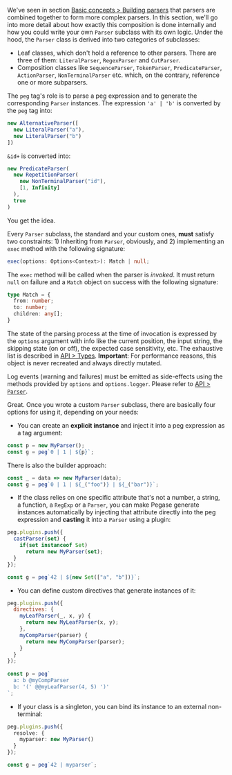 We've seen in section [Basic concepts > Building parsers](/pegase/basic-concepts/Building-parsers/) that parsers are combined together to form more complex parsers. In this section, we'll go into more detail about how exactly this composition is done internally and how you could write your own `Parser` subclass with its own logic. Under the hood, the `Parser` class is derived into two categories of subclasses:

- Leaf classes, which don't hold a reference to other parsers. There are three of them: `LiteralParser`, `RegexParser` and `CutParser`.
- Composition classes like `SequenceParser`, `TokenParser`, `PredicateParser`, `ActionParser`, `NonTerminalParser` etc. which, on the contrary, reference one or more subparsers.

The `peg` tag's role is to parse a peg expression and to generate the corresponding `Parser` instances. The expression `'a' | 'b'` is converted by the `peg` tag into:

```ts
new AlternativeParser([
  new LiteralParser("a"),
  new LiteralParser("b")
])
```

`&id+` is converted into:

```ts
new PredicateParser(
  new RepetitionParser(
    new NonTerminalParser("id"),
    [1, Infinity]
  ),
  true
)
```

You get the idea.

Every `Parser` subclass, the standard and your custom ones, **must** satisfy two constraints: 1) Inheriting from `Parser`, obviously, and 2) implementing an `exec` method with the following signature:

```ts
exec(options: Options<Context>): Match | null;
```

The `exec` method will be called when the parser is *invoked*. It must return `null` on failure and a `Match` object on success with the following signature:

```ts
type Match = {
  from: number;
  to: number;
  children: any[];
}
```

The state of the parsing process at the time of invocation is expressed by the `options` argument with info like the current position, the input string, the skipping state (on or off), the expected case sensitivity, etc. The exhaustive list is described in [API > Types](/pegase/api/Types/). **Important**: For performance reasons, this object is never recreated and always directly mutated.

Log events (warning and failures) must be emitted as side-effects using the methods provided by `options` and `options.logger`. Please refer to [API > `Parser`](/pegase/api/Parser/).

Great. Once you wrote a custom `Parser` subclass, there are basically four options for using it, depending on your needs:

- You can create an **explicit instance** and inject it into a peg expression as a tag argument:

```js
const p = new MyParser();
const g = peg`0 | 1 | ${p}`;
```

There is also the builder approach:

```ts
const _ = data => new MyParser(data);
const g = peg`0 | 1 | ${_("foo")} | ${_("bar")}`;
```

- If the class relies on one specific attribute that's not a number, a string, a function, a `RegExp` or a `Parser`, you can make Pegase generate instances automatically by injecting that attribute directly into the peg expression and **casting** it into a `Parser` using a plugin:

```js
peg.plugins.push({
  castParser(set) {
    if(set instanceof Set)
      return new MyParser(set);
  }
});

const g = peg`42 | ${new Set(["a", "b"])}`;
```

- You can define custom directives that generate instances of it:

```js
peg.plugins.push({
  directives: {
    myLeafParser(_, x, y) {
      return new MyLeafParser(x, y);
    },
    myCompParser(parser) {
      return new MyCompParser(parser);
    }
  }
});
  
const p = peg`
  a: b @myCompParser
  b: '(' @@myLeafParser(4, 5) ')'
`;
```

- If your class is a singleton, you can bind its instance to an external non-terminal:

```ts
peg.plugins.push({
  resolve: {
    myparser: new MyParser()
  }
});

const g = peg`42 | myparser`;
```

